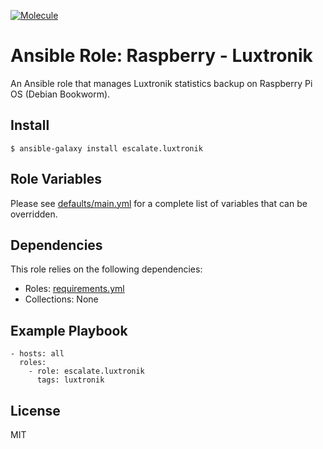 [![Molecule](https://github.com/escalate/ansible-raspberry-luxtronik/actions/workflows/molecule.yml/badge.svg?branch=master&event=push)](https://github.com/escalate/ansible-raspberry-luxtronik/actions/workflows/molecule.yml)

# Ansible Role: Raspberry - Luxtronik

An Ansible role that manages Luxtronik statistics backup on Raspberry Pi OS (Debian Bookworm).

## Install

```
$ ansible-galaxy install escalate.luxtronik
```

## Role Variables

Please see [defaults/main.yml](https://github.com/escalate/ansible-raspberry-luxtronik/blob/master/defaults/main.yml) for a complete list of variables that can be overridden.

## Dependencies

This role relies on the following dependencies:

* Roles: [requirements.yml](https://github.com/escalate/ansible-raspberry-luxtronik/blob/master/requirements.yml)
* Collections: None

## Example Playbook

```
- hosts: all
  roles:
    - role: escalate.luxtronik
      tags: luxtronik
```

## License

MIT
